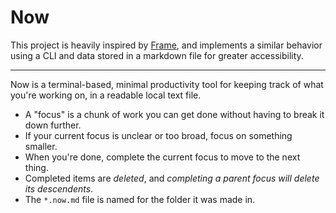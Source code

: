 <!-- README.md -->

# Now

This project is heavily inspired by
[Frame](https://github.com/lelanthran/frame/tree/master), and implements a
similar behavior using a CLI and data stored in a markdown file for greater
accessibility.

---

Now is a terminal-based, minimal productivity tool for keeping track of
what you're working on, in a readable local text file.

- A "focus" is a chunk of work you can get done without having to break it
  down further.
- If your current focus is unclear or too broad, focus on something smaller.
- When you're done, complete the current focus to move to the next thing.
- Completed items are _deleted_, and _completing a parent focus will
  delete its descendents_.
- The `*.now.md` file is named for the folder it was made in.

